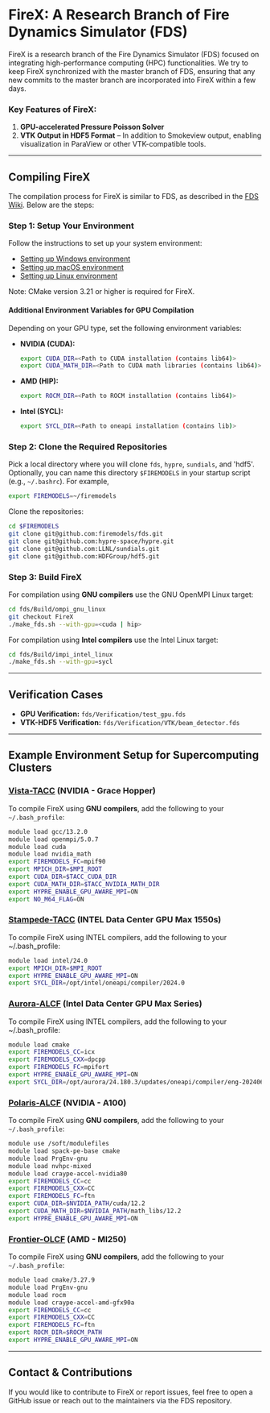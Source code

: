 # FireX: A Research Branch of Fire Dynamics Simulator (FDS)

FireX is a research branch of the Fire Dynamics Simulator (FDS) focused on integrating high-performance computing (HPC) functionalities. We try to keep FireX synchronized with the master branch of FDS, ensuring that any new commits to the master branch are incorporated into FireX within a few days.

### Key Features of FireX:

1. **GPU-accelerated Pressure Poisson Solver**
2. **VTK Output in HDF5 Format** – In addition to Smokeview output, enabling visualization in ParaView or other VTK-compatible tools.

---

## Compiling FireX

The compilation process for FireX is similar to FDS, as described in the [FDS Wiki](https://github.com/firemodels/fds/wiki). Below are the steps:

### **Step 1: Setup Your Environment**

Follow the instructions to set up your system environment:
  
  - [Setting up Windows environment](https://github.com/firemodels/fds/wiki/Setting-up-Windows-Environment)
  - [Setting up macOS environment](https://github.com/firemodels/fds/wiki/Setting-up-macOS-Environment)
  - [Setting up Linux environment](https://github.com/firemodels/fds/wiki/Setting-up-Linux-environment)

Note: CMake version 3.21 or higher is required for FireX.

#### **Additional Environment Variables for GPU Compilation**

Depending on your GPU type, set the following environment variables:

- **NVIDIA (CUDA):**
  ```sh
  export CUDA_DIR=<Path to CUDA installation (contains lib64)>
  export CUDA_MATH_DIR=<Path to CUDA math libraries (contains lib64)>
  ```
- **AMD (HIP):**
  ```sh
  export ROCM_DIR=<Path to ROCM installation (contains lib64)>
  ```
- **Intel (SYCL):**
  ```sh
  export SYCL_DIR=<Path to oneapi installation (contains lib)>
  ```

### **Step 2: Clone the Required Repositories**

Pick a local directory where you will clone `fds`, `hypre`, `sundials`, and 'hdf5'.  Optionally, you can name this directory `$FIREMODELS` in your startup script (e.g., `~/.bashrc`).  For example, 

```sh
export FIREMODELS=~/firemodels
```

Clone the repositories:

```sh
cd $FIREMODELS
git clone git@github.com:firemodels/fds.git
git clone git@github.com:hypre-space/hypre.git
git clone git@github.com:LLNL/sundials.git
git clone git@github.com:HDFGroup/hdf5.git
```

### **Step 3: Build FireX**

For compilation using **GNU compilers** use the GNU OpenMPI Linux target:
```sh
cd fds/Build/ompi_gnu_linux
git checkout FireX
./make_fds.sh --with-gpu=<cuda | hip>
```

For compilation using **Intel compilers** use the Intel Linux target:
```sh
cd fds/Build/impi_intel_linux
./make_fds.sh --with-gpu=sycl
```

---

## Verification Cases

- **GPU Verification:** `fds/Verification/test_gpu.fds`
- **VTK-HDF5 Verification:** `fds/Verification/VTK/beam_detector.fds`

---

## Example Environment Setup for Supercomputing Clusters

### **[Vista-TACC](https://tacc.utexas.edu/systems/vista/)** (NVIDIA - Grace Hopper)

To compile FireX using **GNU compilers**, add the following to your `~/.bash_profile`:

```sh
module load gcc/13.2.0
module load openmpi/5.0.7
module load cuda
module load nvidia_math
export FIREMODELS_FC=mpif90
export MPICH_DIR=$MPI_ROOT
export CUDA_DIR=$TACC_CUDA_DIR
export CUDA_MATH_DIR=$TACC_NVIDIA_MATH_DIR
export HYPRE_ENABLE_GPU_AWARE_MPI=ON
export NO_M64_FLAG=ON
```

### [Stampede-TACC](https://tacc.utexas.edu/systems/stampede3/) (INTEL Data Center GPU Max 1550s)
To compile FireX using INTEL compilers, add the following to your ~/.bash_profile:
```sh
module load intel/24.0
export MPICH_DIR=$MPI_ROOT
export HYPRE_ENABLE_GPU_AWARE_MPI=ON
export SYCL_DIR=/opt/intel/oneapi/compiler/2024.0
```
### [Aurora-ALCF](https://www.anl.gov/aurora) (Intel Data Center GPU Max Series)
To compile FireX using INTEL compilers, add the following to your ~/.bash_profile:
```sh
module load cmake
export FIREMODELS_CC=icx
export FIREMODELS_CXX=dpcpp
export FIREMODELS_FC=mpifort
export HYPRE_ENABLE_GPU_AWARE_MPI=ON
export SYCL_DIR=/opt/aurora/24.180.3/updates/oneapi/compiler/eng-20240629
```

### **[Polaris-ALCF](https://www.alcf.anl.gov/polaris)** (NVIDIA - A100)

To compile FireX using **GNU compilers**, add the following to your `~/.bash_profile`:

```sh
module use /soft/modulefiles
module load spack-pe-base cmake
module load PrgEnv-gnu
module load nvhpc-mixed
module load craype-accel-nvidia80
export FIREMODELS_CC=cc
export FIREMODELS_CXX=CC
export FIREMODELS_FC=ftn
export CUDA_DIR=$NVIDIA_PATH/cuda/12.2
export CUDA_MATH_DIR=$NVIDIA_PATH/math_libs/12.2
export HYPRE_ENABLE_GPU_AWARE_MPI=ON
```

### **[Frontier-OLCF](https://www.olcf.ornl.gov/frontier/)** (AMD - MI250)

To compile FireX using **GNU compilers**, add the following to your `~/.bash_profile`:

```sh
module load cmake/3.27.9
module load PrgEnv-gnu
module load rocm
module load craype-accel-amd-gfx90a
export FIREMODELS_CC=cc
export FIREMODELS_CXX=CC
export FIREMODELS_FC=ftn
export ROCM_DIR=$ROCM_PATH
export HYPRE_ENABLE_GPU_AWARE_MPI=ON
```

---

## Contact & Contributions

If you would like to contribute to FireX or report issues, feel free to open a GitHub issue or reach out to the maintainers via the FDS repository.






